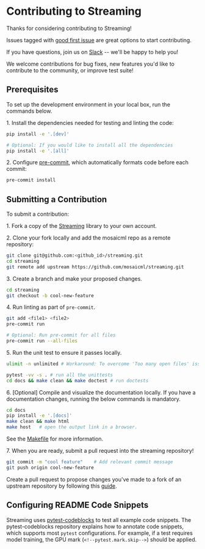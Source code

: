 # Contributing to Streaming

Thanks for considering contributing to Streaming!

Issues tagged with [good first issue](https://github.com/mosaicml/streaming/issues?q=is%3Aissue+is%3Aopen+label%3A%22good+first+issue%22) are great options to start contributing.

If you have questions, join us on [Slack](https://dub.sh/mcomm) -- we'll be happy to help you!

We welcome contributions for bug fixes, new features you'd like to contribute to the community, or improve test suite!


## Prerequisites

To set up the development environment in your local box, run the commands below.

1\. Install the dependencies needed for testing and linting the code:

<!--pytest.mark.skip-->
```bash
pip install -e '.[dev]'

# Optional: If you would like to install all the dependencies
pip install -e '.[all]'
```

2\. Configure [pre-commit](https://pre-commit.com/), which automatically formats code before
each commit:

<!--pytest.mark.skip-->
```bash
pre-commit install
```

## Submitting a Contribution

To submit a contribution:

1\. Fork a copy of the [Streaming](https://github.com/mosaicml/streaming) library to your own account.

2\. Clone your fork locally and add the mosaicml repo as a remote repository:

<!--pytest.mark.skip-->
```bash
git clone git@github.com:<github_id>/streaming.git
cd streaming
git remote add upstream https://github.com/mosaicml/streaming.git
```

3\. Create a branch and make your proposed changes.

<!--pytest.mark.skip-->
```bash
cd streaming
git checkout -b cool-new-feature
```

4\. Run linting as part of `pre-commit`.

<!--pytest.mark.skip-->
```bash
git add <file1> <file2>
pre-commit run

# Optional: Run pre-commit for all files
pre-commit run --all-files
```

5\. Run the unit test to ensure it passes locally.

<!--pytest.mark.skip-->
```bash
ulimit -n unlimited # Workaround: To overcome 'Too many open files' issues since streaming uses atexit handler to close file descriptor at the end.

pytest -vv -s . # run all the unittests
cd docs && make clean && make doctest # run doctests
```

6\. [Optional] Compile and visualize the documentation locally. If you have a documentation changes, running the below commands is mandatory.

<!--pytest.mark.skip-->
```bash
cd docs
pip install -e '.[docs]'
make clean && make html
make host   # open the output link in a browser.
```

See the [Makefile](/Makefile) for more information.


7\. When you are ready, submit a pull request into the streaming repository!
<!--pytest.mark.skip-->
```bash
git commit -m "cool feature"    # Add relevant commit message
git push origin cool-new-feature
```

Create a pull request to propose changes you've made to a fork of an upstream repository by following this [guide](https://docs.github.com/en/pull-requests/collaborating-with-pull-requests/proposing-changes-to-your-work-with-pull-requests/creating-a-pull-request-from-a-fork).

## Configuring README Code Snippets

Streaming uses [pytest-codeblocks](https://github.com/nschloe/pytest-codeblocks) to test all example code snippets. The pytest-codeblocks repository explains how to annotate code snippets, which supports most `pytest` configurations. For example, if a test requires model training, the GPU mark (`<!--pytest.mark.skip-->`) should be applied.
